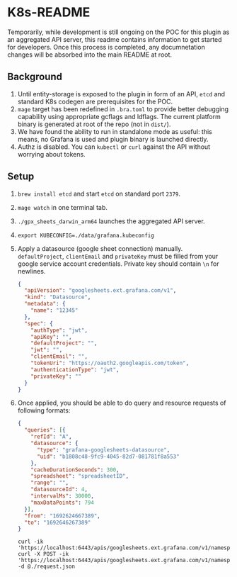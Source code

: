 # K8s-README

Temporarily, while development is still ongoing on the POC for this plugin as an aggregated API server, this readme
contains information to get started for developers. Once this process is completed, any documnetation changes will
be absorbed into the main README at root.

## Background

1. Until entity-storage is exposed to the plugin in form of an API, `etcd` and standard K8s codegen are prerequisites for the POC.
2. `mage` target has been redefined in `.bra.toml` to provide better debugging capability using appropriate gcflags and ldflags. The current platform binary is generated at root of the repo (not in `dist/`).
3. We have found the ability to run in standalone mode as useful: this means, no Grafana is used and plugin binary is launched directly.
4. Authz is disabled. You can `kubectl` or `curl` against the API without worrying about tokens.

## Setup

1. `brew install etcd` and start `etcd` on standard port `2379`.
2. `mage watch` in one terminal tab.
3. `./gpx_sheets_darwin_arm64` launches the aggregated API server. 
4. `export KUBECONFIG=./data/grafana.kubeconfig`
5. Apply a datasource (google sheet connection) manually. `defaultProject`, `clientEmail` and `privateKey` must be filled from your google service account credentials. Private key should contain `\n` for newlines.
    ```json
    {
      "apiVersion": "googlesheets.ext.grafana.com/v1",
      "kind": "Datasource",
      "metadata": {
        "name": "12345"
      },
      "spec": {
        "authType": "jwt",
        "apiKey": "",
        "defaultProject": "",
        "jwt": "",
        "clientEmail": "",
        "tokenUri": "https://oauth2.googleapis.com/token",
        "authenticationType": "jwt",
        "privateKey": ""
      }
    }
    ```
6. Once applied, you should be able to do query and resource requests of following formats:
    ```json
    {
      "queries": [{
        "refId": "A",
        "datasource": {
          "type": "grafana-googlesheets-datasource",
          "uid": "b1808c48-9fc9-4045-82d7-081781f8a553"
        },
        "cacheDurationSeconds": 300,
        "spreadsheet": "spreadsheetID",
        "range": "",
        "datasourceId": 4,
        "intervalMs": 30000,
        "maxDataPoints": 794
      }],
      "from": "1692624667389",
      "to": "1692646267389"
    }

    ```

    ```shell
    curl -ik 'https://localhost:6443/apis/googlesheets.ext.grafana.com/v1/namespaces/default/datasources/12345/resource/spreadsheets'    
    curl -X POST -ik 'https://localhost:6443/apis/googlesheets.ext.grafana.com/v1/namespaces/default/datasources/12345/query' -d @./request.json
    ```
